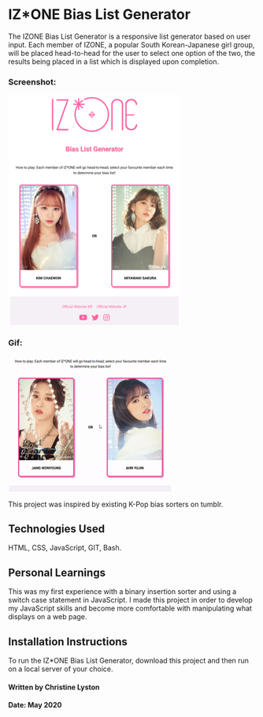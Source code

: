 # IZ*ONE Bias List Generator

The IZONE Bias List Generator is a responsive list generator based on user input. Each member of IZONE, a popular South Korean-Japanese girl group, will be placed head-to-head for the user to select one option of the two, the results being placed in a list which is displayed upon completion.

### Screenshot:

![](tablet-screenshot350.png) 

### Gif:

![](IzoneTabletGif.gif)

This project was inspired by existing K-Pop bias sorters on tumblr.

## Technologies Used

HTML, CSS, JavaScript, GIT, Bash.

## Personal Learnings

This was my first experience with a binary insertion sorter and using a switch case statement in JavaScript. I made this project in order to develop my JavaScript skills and become more comfortable with manipulating what displays on a web page.

## Installation Instructions

To run the IZ*ONE Bias List Generator, download this project and then run on a local server of your choice.

#### Written by Christine Lyston
#### Date: May 2020
